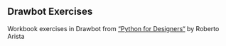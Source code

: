 ## Drawbot Exercises
Workbook exercises in Drawbot from [“Python for Designers“](http://pythonfordesigners.com) by Roberto Arista
